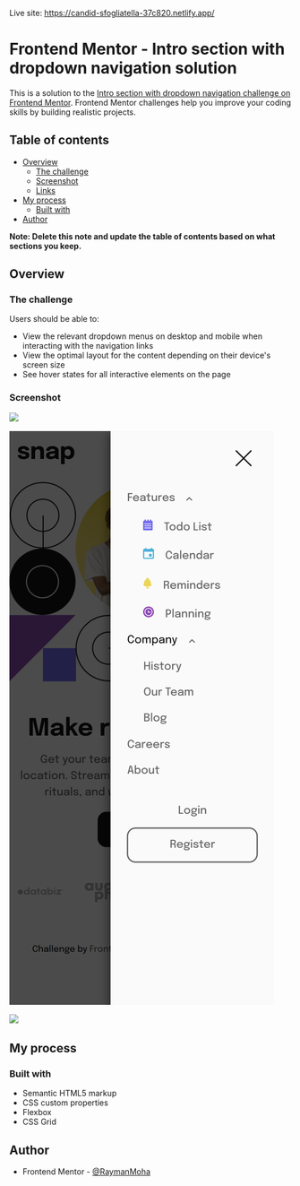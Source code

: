 Live site: https://candid-sfogliatella-37c820.netlify.app/
# Frontend Mentor - Intro section with dropdown navigation solution

This is a solution to the [Intro section with dropdown navigation challenge on Frontend Mentor](https://www.frontendmentor.io/challenges/intro-section-with-dropdown-navigation-ryaPetHE5). Frontend Mentor challenges help you improve your coding skills by building realistic projects.

## Table of contents

- [Overview](#overview)
  - [The challenge](#the-challenge)
  - [Screenshot](#screenshot)
  - [Links](#links)
- [My process](#my-process)
  - [Built with](#built-with)
- [Author](#author)

**Note: Delete this note and update the table of contents based on what sections you keep.**

## Overview

### The challenge

Users should be able to:

- View the relevant dropdown menus on desktop and mobile when interacting with the navigation links
- View the optimal layout for the content depending on their device's screen size
- See hover states for all interactive elements on the page

### Screenshot

![](<./screenshots/intro-section-with-dropdown-navigation-one.vercel.app_(iPhone%2012%20Pro).png>)

![](<./screenshots/intro-section-with-dropdown-navigation-one.vercel.app_(iPhone%2012%20Pro)%20(1).png>)

![](./screenshots/intro-section-with-dropdown-navigation-one.vercel.app_.png)


## My process

### Built with

- Semantic HTML5 markup
- CSS custom properties
- Flexbox
- CSS Grid

## Author

- Frontend Mentor - [@RaymanMoha](https://www.frontendmentor.io/profile/RaymanMoha)
